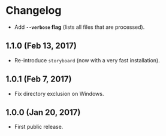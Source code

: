 # Changelog

* Add **`--verbose` flag** (lists all files that are processed).

## 1.1.0 (Feb 13, 2017)

* Re-introduce `storyboard` (now with a very fast installation).

## 1.0.1 (Feb 7, 2017)

* Fix directory exclusion on Windows.

## 1.0.0 (Jan 20, 2017)

* First public release.
